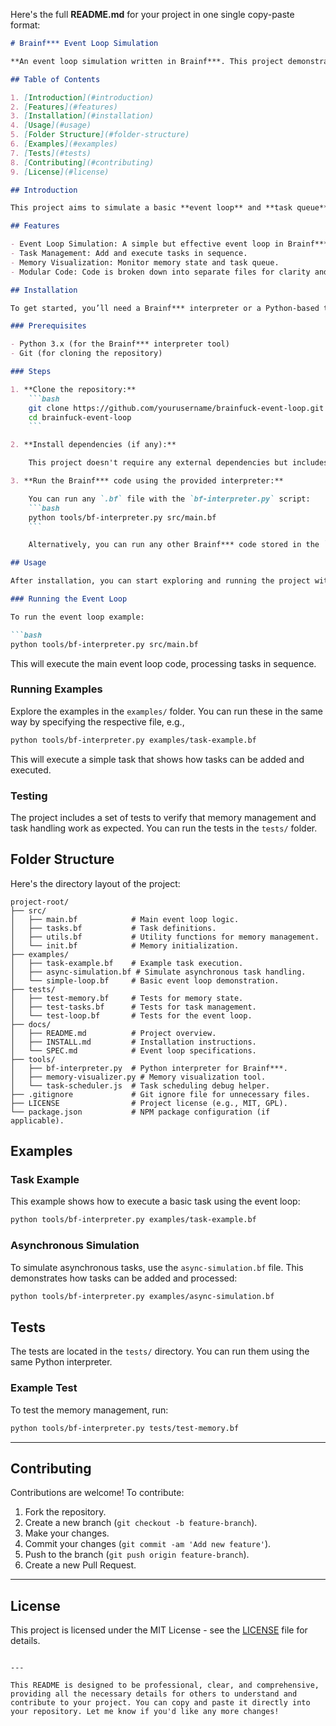 Here's the full **README.md** for your project in one single copy-paste format:

```markdown
# Brainf*** Event Loop Simulation

**An event loop simulation written in Brainf***. This project demonstrates how a basic event loop and task queue can be implemented in an esoteric language.**

## Table of Contents

1. [Introduction](#introduction)
2. [Features](#features)
3. [Installation](#installation)
4. [Usage](#usage)
5. [Folder Structure](#folder-structure)
6. [Examples](#examples)
7. [Tests](#tests)
8. [Contributing](#contributing)
9. [License](#license)

## Introduction

This project aims to simulate a basic **event loop** and **task queue** in **Brainf*****, an esoteric programming language. The simulation includes core concepts like memory management, task scheduling, and an event loop. This project is ideal for anyone interested in how event-driven programming can be represented in a minimalistic language.

## Features

- Event Loop Simulation: A simple but effective event loop in Brainf***.
- Task Management: Add and execute tasks in sequence.
- Memory Visualization: Monitor memory state and task queue.
- Modular Code: Code is broken down into separate files for clarity and ease of modification.

## Installation

To get started, you’ll need a Brainf*** interpreter or a Python-based tool included in this project. Follow the steps below to set it up.

### Prerequisites

- Python 3.x (for the Brainf*** interpreter tool)
- Git (for cloning the repository)

### Steps

1. **Clone the repository:**
    ```bash
    git clone https://github.com/yourusername/brainfuck-event-loop.git
    cd brainfuck-event-loop
    ```

2. **Install dependencies (if any):**

    This project doesn't require any external dependencies but includes Python utilities for visualization and debugging.

3. **Run the Brainf*** code using the provided interpreter:**

    You can run any `.bf` file with the `bf-interpreter.py` script:
    ```bash
    python tools/bf-interpreter.py src/main.bf
    ```

    Alternatively, you can run any other Brainf*** code stored in the `src/` or `examples/` directories.

## Usage

After installation, you can start exploring and running the project with the following options:

### Running the Event Loop

To run the event loop example:

```bash
python tools/bf-interpreter.py src/main.bf
```

This will execute the main event loop code, processing tasks in sequence.

### Running Examples

Explore the examples in the `examples/` folder. You can run these in the same way by specifying the respective file, e.g.,

```bash
python tools/bf-interpreter.py examples/task-example.bf
```

This will execute a simple task that shows how tasks can be added and executed.

### Testing

The project includes a set of tests to verify that memory management and task handling work as expected. You can run the tests in the `tests/` folder.

## Folder Structure

Here's the directory layout of the project:

```plaintext
project-root/
├── src/
│   ├── main.bf            # Main event loop logic.
│   ├── tasks.bf           # Task definitions.
│   ├── utils.bf           # Utility functions for memory management.
│   └── init.bf            # Memory initialization.
├── examples/
│   ├── task-example.bf    # Example task execution.
│   ├── async-simulation.bf # Simulate asynchronous task handling.
│   └── simple-loop.bf     # Basic event loop demonstration.
├── tests/
│   ├── test-memory.bf     # Tests for memory state.
│   ├── test-tasks.bf      # Tests for task management.
│   └── test-loop.bf       # Tests for the event loop.
├── docs/
│   ├── README.md          # Project overview.
│   ├── INSTALL.md         # Installation instructions.
│   └── SPEC.md            # Event loop specifications.
├── tools/
│   ├── bf-interpreter.py  # Python interpreter for Brainf***.
│   ├── memory-visualizer.py # Memory visualization tool.
│   └── task-scheduler.js  # Task scheduling debug helper.
├── .gitignore             # Git ignore file for unnecessary files.
├── LICENSE                # Project license (e.g., MIT, GPL).
└── package.json           # NPM package configuration (if applicable).
```

## Examples

### Task Example

This example shows how to execute a basic task using the event loop:

```bash
python tools/bf-interpreter.py examples/task-example.bf
```

### Asynchronous Simulation

To simulate asynchronous tasks, use the `async-simulation.bf` file. This demonstrates how tasks can be added and processed:

```bash
python tools/bf-interpreter.py examples/async-simulation.bf
```

## Tests

The tests are located in the `tests/` directory. You can run them using the same Python interpreter.

### Example Test

To test the memory management, run:

```bash
python tools/bf-interpreter.py tests/test-memory.bf
```

---

## Contributing

Contributions are welcome! To contribute:

1. Fork the repository.
2. Create a new branch (`git checkout -b feature-branch`).
3. Make your changes.
4. Commit your changes (`git commit -am 'Add new feature'`).
5. Push to the branch (`git push origin feature-branch`).
6. Create a new Pull Request.

---

## License

This project is licensed under the MIT License - see the [LICENSE](LICENSE) file for details.
```

---

This README is designed to be professional, clear, and comprehensive, providing all the necessary details for others to understand and contribute to your project. You can copy and paste it directly into your repository. Let me know if you'd like any more changes!
